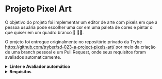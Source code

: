 # Projeto Pixel Art

O objetivo do projeto foi implementar um editor de arte com pixels em que a pessoa usuária pode escolher uma cor em uma paleta de cores e pintar o que quiser em um quadro branco 🎨 🧑‍🎨.

O projeto foi entregue originalmente no repositório privado da Trybe https://github.com/tryber/sd-023-a-project-pixels-art/ por meio da criação de uma branch pessoal e um Pull Request, onde seus requisitos foram avaliados automaticamente.

<details>
<summary><strong> Linter e Avaliador automático </strong></summary><br>
Primeiro instale as dependências do projeto com o comando:

```bash
npm install
```

Para rodar o linter localmente no projeto, execute o comando abaixo:

```bash
npm run lint && npm run lint:styles
```

Os requisitos do projeto podem ser testados automaticamente com os comandos abaixo:

```bash
npm test
```
***ou***

```bash
npm run cypress:open
```
</details>

<details>
<summary><strong> Requisitos </strong></summary><br>

# Requisitos Obrigatórios

## 1 - Adicione à página o título "Paleta de Cores".

<details>
  <summary>Sua página deve conter o título "Paleta de Cores"</summary><br />

- O título deverá ficar dentro de uma tag `h1` com o `id` denominado `title`;

- O texto do título deve ser **exatamente** "Paleta de Cores".

**O que será verificado**

- Verifica se contém um elemento `h1`;
- Verifica se está com id  `title`;
- Verifica se existe o título `Paleta de Cores`.

</details>

## 2 - Adicione à página uma paleta contendo quatro cores distintas.

<details>
  <summary>Sua página deve conter uma paleta com quatro cores</summary>

- A paleta de cores deve ser um elemento com `id` denominado `color-palette`, e cada cor individual contida na paleta de cores deve possuir a `classe` chamada `color`;

- A cor de fundo de cada elemento da paleta deverá ser a cor que o elemento representa. **A única cor não permitida na paleta é a cor branca**;

- Cada elemento da paleta de cores deverá ter uma borda preta, sólida e com 1 pixel de largura;

- A paleta de cores deverá listar todas as cores disponíveis para utilização lado a lado, e deverá ser posicionada abaixo do título `Paleta de Cores`;

- A paleta de cores não deve conter cores repetidas.

**O que será verificado**

- A paleta de cores deve ser um elemento com `id` denominado `color-palette`;

- Cada cor individual da paleta de cores possui a `classe` chamada `color`;

- A cor de fundo de cada elemento da paleta é a cor que o elemento representa :warning: **A única cor não permitida na paleta é a cor branca** :warning:;

- Verifica se cada elemento da paleta de cores tem uma borda preta, sólida e com 1 pixel de largura;

- A paleta lista todas as cores disponíveis para utilização, lado a lado;

- A paleta de cores está posicionada abaixo do título `Paleta de Cores`;

- A paleta de cores não contém cores repetidas.

</details>

## 3 - Adicione a cor **preta** como a primeira cor da paleta de cores.

<details>
  <summary>A primeira cor na paleta criada no requisito 2 deve ser preta </summary><br />

**O que será verificado**

- Verifica se a primeira cor da paleta  tem `background-color ` preto;

- As demais cores podem ser escolhidas livremente.

</details>

## 4 - Adicione à página um quadro contendo 25 pixels.

<details>
  <summary>Sua página deve conter um quadro de pixels 5x5</summary>

- O quadro de "pixels" deve ter 5 elementos de largura e 5 elementos de comprimento;

- O quadro de "pixels" deve possuir o `id` denominado `pixel-board`, ao passo que cada "pixel" individual dentro do quadro deve possuir a `classe` denominada `pixel`;

-  Ao abrir a página, a cor inicial dos "pixels" que compõem o quadro de pixels deve ser branca;

-  O quadro de "pixels" deve aparecer abaixo da paleta de cores.

**O que será verificado**

- O quadro de "pixels" possui o `id` denominado `pixel-board`;

- Cada pixel individual dentro do quadro possui a `classe` denominada `pixel`;

- A cor inicial dos "pixels" dentro do quadro, ao abrir a página, é branca;

- O quadro de "pixels" aparece abaixo da paleta de cores.

</details>


## 5 - Faça com que cada pixel do quadro tenha largura e altura de 40 pixels e borda preta de 1 pixel de espessura.

<details>
  <summary>Cada <code>pixel</code> do quadro deve possuir 40px de largura e 40px de altura e uma borda preta solida de 1px de espessura</summary><br />

**O que será verificado**

- O quadro de "pixels" tem altura e comprimento de 5 elementos;

- Verifica se 40 pixels de altura e 40 pixels de largura é o tamanho total do elemento, incluindo seu conteúdo e excluindo a borda preta, que deve ser criada à parte.

</details>

## 6 - Defina a cor preta como cor inicial da paleta de cores

<details>
  <summary>Ao carregar a página, a cor preta já deve estar selecionada na paleta para pintar os pixels do quadro.</summary>

- O elemento da cor preta deve possuir inicialmente a classe `selected`;

- O elemento que deverá receber a classe `selected` deve ser um dos elementos que possuem a classe `color`, como especificado no **requisito 2**.

**O que será verificado**

- O elemento da cor preta possui, inicialmente, a classe `selected`;

- Nenhuma outra cor da paleta tem a classe `selected` ao carregar a página.

</details>

## 7 - Selecione uma cor na paleta de cores e preencha os pixels no quadro.

<details>
  <summary>Ao clicar em outras cores da paleta de cores, a cor deve ser selecionada e poderá ser utilizada para preencher os quadros</summary>

- A `classe` `selected` deve ser adicionada à cor selecionada na paleta, ao mesmo tempo em que é removida da cor anteriormente selecionada;

- Somente uma das cores da paleta deve ter a classe `selected` de cada vez;

- Os elementos que deverão receber a `classe` `selected` devem ser os mesmos elementos que possuem a classe `color`, como especificado no **requisito 2**.

**O que será verificado**

- Verifica se somente uma cor da paleta de cores tem a classe `selected` de cada vez;

- Verifica se os pixels dentro do quadro não têm a classe `selected` quando são clicados.

</details>

## 8 - Preencha um pixel do quadro com a cor selecionada na paleta de cores.

<details>
  <summary>Ao clicar em algum <code>pixel</code>  do quadro a sua cor deve ser alterada para a cor selecionada na paleta de cores</summary><br />

**O que será verificado**

- Ao carregar a página deve ser possível pintar os pixels do quadro de preto;

- Após selecionar outra cor na paleta de cores, é possível pintar os pixels do quadro com essa cor;

- Somente o pixel que foi clicado foi preenchido com a cor selecionada, sem influenciar na cor dos demais pixels.

</details>

## 9 - Crie um botão que retorne a cor do quadro para a cor inicial.

<details>
  <summary>Sua página deve ter um botão que, ao ser clicado, deixe todos os <code>pixels</code> do quadro com a cor branca</summary><br />

**O que será verificado**

- O botão tem o `id` denominado `clear-board`;

- O botão está posicionado entre a paleta de cores e o quadro de pixels;

- O texto do botão é `Limpar`;

- Ao clicar no botão, o quadro de pixels é totalmente preenchido de branco.

</details>

# Requisitos Bônus

## 10 - Faça o quadro de pixels ter seu tamanho definido pela pessoa usuária.

<details>
  <summary>Sua página deve conter um input para que a pessoa usuária possa definir o tamanho do quadro de pixels</summary>

- Crie um input e um botão que permitam definir um quadro de pixels com tamanho entre 5 e 50. Ao clicar no botão, deve ser gerado um quadro de **N** pixels de largura e **N** pixels de altura, em que **N** é o número inserido no input. Ou seja, se o valor passado para o input for igual a 7, ao clicar no botão, será gerado um quadro de 49 pixels (7 pixels de largura x 7 pixels de altura);


- O input deve ter o `id` denominado `board-size` e o botão deve ter o `id` denominado `generate-board`;

- O input só deve aceitar número maiores que zero. Essa restrição **deve** ser feita usando os atributos do elemento `input`;

- O botão deve conter o texto "VQV";

- O input deve estar posicionado entre a paleta de cores e o quadro de pixels;

- O botão deve estar posicionado ao lado do input;

- Se nenhum valor for colocado no input ao clicar no botão, mostre um `alert` com o texto: "Board inválido!";

- O novo quadro deve ter todos os pixels preenchidos com a cor branca.

**O que será verificado**

- Existe um input com o id `board-size`;

- Existe um botão com o id `generate-board`;

- O input só aceita número maiores que zero. Essa restrição deve ser feita usando os atributos do elemento `input`;

- O botão contém o texto `VQV`;

- O input está posicionado entre a paleta de cores e o quadro de pixels;

- O botão está posicionado ao lado direito do input;

- Caso nenhum valor for colocado no input ao clicar no botão, um `alert` é exibido com o texto: `Board inválido!`;

- Ao clicar no botão com um valor preenchido, o tamanho do board muda;

- O novo quadro tem todos os pixels preenchidos com a cor branca.

</details>

## 11 - Limite o tamanho mínimo e máximo do quadro de pixels.

<details>
  <summary>A pessoa usuária não pode definir um quadro com menos que 5 e mais que 50 <code>pixels</code></summary>

- Caso o valor digitado no input `board-size` esteja fora do intervalo de 5 a 50, faça:

1. Se o valor de `board-size` for menor que 5, considere 5 `pixels` como padrão;

2. Se o valor de `board-size`  for maior que 50, considere 50 `pixels` como padrão.

**O que será verificado**

- A altura máxima do board é 50;

- A altura do board é 5 pixels quando um valor menor que 5 é colocado no input;

- A altura do board é 50 pixels quando um valor maior que 50 é colocado no input.

</details>

## 12 - Faça com que as cores da paleta sejam geradas aleatoriamente ao carregar a página.

<details>
  <summary>A cor preta ainda precisa estar presente e deve ser a primeira na sua paleta de cores.</summary><br />

**O que será verificado**

- As cores geradas na paleta são diferentes a cada carregamento da página;

- A cor preta ainda está presente e é a primeira na sua paleta de cores.

</details>
</details>